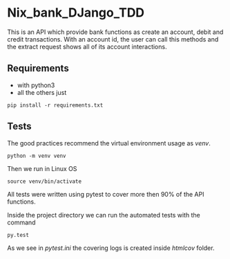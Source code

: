 # Nix_bank_DJango_TDD

This is an API which provide bank functions as create an account, debit and credit transactions. With an account id, the user can call this methods and the extract request shows all of its account interactions.

## Requirements

 - with python3
 - all the others just 

<pre><code>pip install -r requirements.txt</code></pre>

## Tests

The good practices recommend the virtual environment usage as *venv*.

    python -m venv venv

Then we run in Linux OS

    source venv/bin/activate

All tests were written using pytest to cover more then 90% of the API functions.

Inside the project directory we can run the automated tests with the command

    py.test

As we see in *pytest.ini* the covering logs is created inside *htmlcov* folder.
